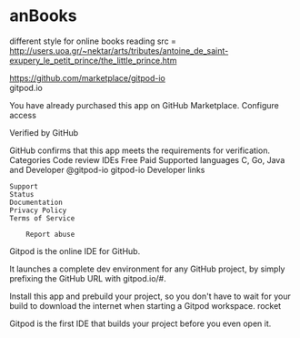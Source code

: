 # anBooks
different style for online books reading 
src = http://users.uoa.gr/~nektar/arts/tributes/antoine_de_saint-exupery_le_petit_prince/the_little_prince.htm


https://github.com/marketplace/gitpod-io   
 gitpod.io

You have already purchased this app on GitHub Marketplace.
Configure access

Verified by GitHub

GitHub confirms that this app meets the requirements for verification.
Categories
Code review IDEs Free Paid
Supported languages
C, Go, Java and
Developer
@gitpod-io gitpod-io
Developer links

    Support
    Status
    Documentation
    Privacy Policy
    Terms of Service

        Report abuse

Gitpod is the online IDE for GitHub.

It launches a complete dev environment for any GitHub project, by simply prefixing the GitHub URL with gitpod.io/#.

Install this app and prebuild your project, so you don't have to wait for your build to download the internet when starting a Gitpod workspace. rocket

Gitpod is the first IDE that builds your project before you even open it.
